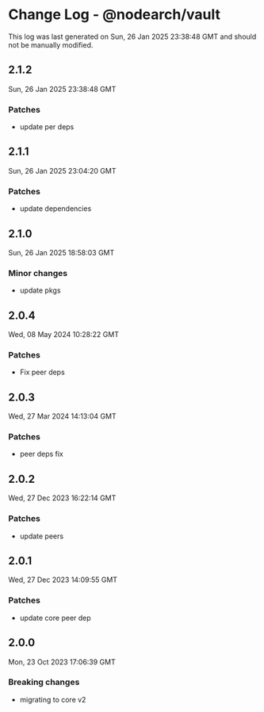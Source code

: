 # Change Log - @nodearch/vault

This log was last generated on Sun, 26 Jan 2025 23:38:48 GMT and should not be manually modified.

## 2.1.2
Sun, 26 Jan 2025 23:38:48 GMT

### Patches

- update per deps

## 2.1.1
Sun, 26 Jan 2025 23:04:20 GMT

### Patches

- update dependencies

## 2.1.0
Sun, 26 Jan 2025 18:58:03 GMT

### Minor changes

- update pkgs

## 2.0.4
Wed, 08 May 2024 10:28:22 GMT

### Patches

- Fix peer deps

## 2.0.3
Wed, 27 Mar 2024 14:13:04 GMT

### Patches

-  peer deps fix

## 2.0.2
Wed, 27 Dec 2023 16:22:14 GMT

### Patches

- update peers

## 2.0.1
Wed, 27 Dec 2023 14:09:55 GMT

### Patches

- update core peer dep

## 2.0.0
Mon, 23 Oct 2023 17:06:39 GMT

### Breaking changes

- migrating to core v2

